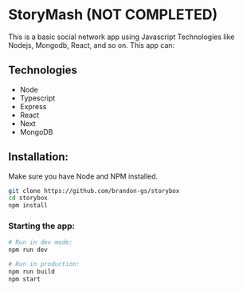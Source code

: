 # StoryMash (NOT COMPLETED)

This is a basic social network app using Javascript Technologies like Nodejs, Mongodb, React, and so on.
This app can:

## Technologies

- Node
- Typescript
- Express
- React
- Next
- MongoDB

## Installation:

Make sure you have Node and NPM installed.

```bash
git clone https://github.com/brandon-gs/storybox
cd storybox
npm install
```

### Starting the app:

```bash
# Run in dev mode:
npm run dev

# Run in production:
npm run build
npm start
```
